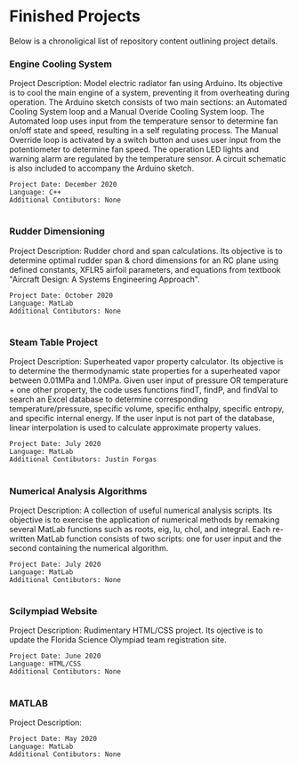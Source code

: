 # Finished Projects
Below is a chronoligical list of repository content outlining project details.

### Engine Cooling System

Project Description: Model electric radiator fan using Arduino. Its objective is to cool the main engine of a system, preventing it from overheating during operation. The Arduino sketch consists of two main sections: an Automated Cooling System loop and a Manual Overide Cooling System loop. The Automated loop uses input from the temperature sensor to determine fan on/off state and speed, resulting in a self regulating process. The Manual Override loop is activated by a switch button and uses user input from the potentiometer to determine fan speed. The operation LED lights and warning alarm are regulated by the temperature sensor. A circuit schematic is also included to accompany the Arduino sketch.   

```
Project Date: December 2020
Language: C++
Additional Contibutors: None
```
#
### Rudder Dimensioning

Project Description: Rudder chord and span calculations. Its objective is to determine optimal rudder span & chord dimensions for an RC plane using defined constants, XFLR5 airfoil parameters, and equations from textbook "Aircraft Design: A Systems Engineering Approach".

```
Project Date: October 2020
Language: MatLab
Additional Contibutors: None
```
#
### Steam Table Project

Project Description: Superheated vapor property calculator. Its objective is to determine the thermodynamic state properties for a superheated vapor between 0.01MPa and 1.0MPa. Given user input of pressure OR temperature + one other property, the code uses functions findT, findP, and findVal to search an Excel database to determine corresponding temperature/pressure, specific volume, specific enthalpy, specific entropy, and specific internal energy. If the user input is not part of the database, linear interpolation is used to calculate approximate property values. 

```
Project Date: July 2020
Language: MatLab
Additional Contibutors: Justin Forgas
```
#
### Numerical Analysis Algorithms

Project Description: A collection of useful numerical analysis scripts. Its objective is to exercise the application of numerical methods by remaking several MatLab functions such as roots, eig, lu, chol, and integral. Each re-written MatLab function consists of two scripts: one for user input and the second containing the numerical algorithm.    

```
Project Date: July 2020
Language: MatLab
Additional Contibutors: None
```
#
### Scilympiad Website

Project Description: Rudimentary HTML/CSS project. Its ojective is to update the Florida Science Olympiad team registration site.  


```
Project Date: June 2020
Language: HTML/CSS
Additional Contibutors: None
```
#
### MATLAB

Project Description:



```
Project Date: May 2020
Language: MatLab
Additional Contibutors: None
```






